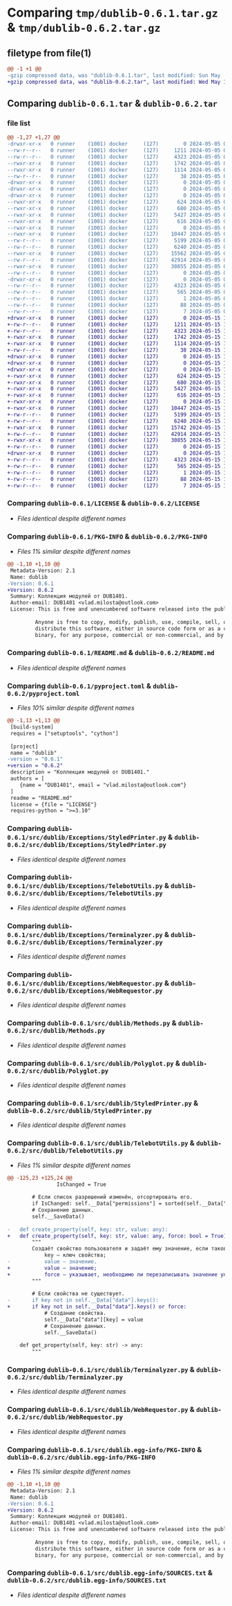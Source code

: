 # Comparing `tmp/dublib-0.6.1.tar.gz` & `tmp/dublib-0.6.2.tar.gz`

## filetype from file(1)

```diff
@@ -1 +1 @@
-gzip compressed data, was "dublib-0.6.1.tar", last modified: Sun May  5 08:40:29 2024, max compression
+gzip compressed data, was "dublib-0.6.2.tar", last modified: Wed May 15 19:31:44 2024, max compression
```

## Comparing `dublib-0.6.1.tar` & `dublib-0.6.2.tar`

### file list

```diff
@@ -1,27 +1,27 @@
-drwxr-xr-x   0 runner    (1001) docker     (127)        0 2024-05-05 08:40:29.146376 dublib-0.6.1/
--rw-r--r--   0 runner    (1001) docker     (127)     1211 2024-05-05 08:40:20.000000 dublib-0.6.1/LICENSE
--rw-r--r--   0 runner    (1001) docker     (127)     4323 2024-05-05 08:40:29.146376 dublib-0.6.1/PKG-INFO
--rwxr-xr-x   0 runner    (1001) docker     (127)     1742 2024-05-05 08:40:20.000000 dublib-0.6.1/README.md
--rwxr-xr-x   0 runner    (1001) docker     (127)     1114 2024-05-05 08:40:20.000000 dublib-0.6.1/pyproject.toml
--rw-r--r--   0 runner    (1001) docker     (127)       38 2024-05-05 08:40:29.146376 dublib-0.6.1/setup.cfg
-drwxr-xr-x   0 runner    (1001) docker     (127)        0 2024-05-05 08:40:29.138376 dublib-0.6.1/src/
-drwxr-xr-x   0 runner    (1001) docker     (127)        0 2024-05-05 08:40:29.142376 dublib-0.6.1/src/dublib/
-drwxr-xr-x   0 runner    (1001) docker     (127)        0 2024-05-05 08:40:29.142376 dublib-0.6.1/src/dublib/Exceptions/
--rwxr-xr-x   0 runner    (1001) docker     (127)      624 2024-05-05 08:40:20.000000 dublib-0.6.1/src/dublib/Exceptions/StyledPrinter.py
--rwxr-xr-x   0 runner    (1001) docker     (127)      680 2024-05-05 08:40:20.000000 dublib-0.6.1/src/dublib/Exceptions/TelebotUtils.py
--rwxr-xr-x   0 runner    (1001) docker     (127)     5427 2024-05-05 08:40:20.000000 dublib-0.6.1/src/dublib/Exceptions/Terminalyzer.py
--rwxr-xr-x   0 runner    (1001) docker     (127)      616 2024-05-05 08:40:20.000000 dublib-0.6.1/src/dublib/Exceptions/WebRequestor.py
--rwxr-xr-x   0 runner    (1001) docker     (127)        0 2024-05-05 08:40:20.000000 dublib-0.6.1/src/dublib/Exceptions/__init__.py
--rwxr-xr-x   0 runner    (1001) docker     (127)    10447 2024-05-05 08:40:20.000000 dublib-0.6.1/src/dublib/Methods.py
--rw-r--r--   0 runner    (1001) docker     (127)     5199 2024-05-05 08:40:20.000000 dublib-0.6.1/src/dublib/Polyglot.py
--rw-r--r--   0 runner    (1001) docker     (127)     6240 2024-05-05 08:40:20.000000 dublib-0.6.1/src/dublib/StyledPrinter.py
--rwxr-xr-x   0 runner    (1001) docker     (127)    15562 2024-05-05 08:40:20.000000 dublib-0.6.1/src/dublib/TelebotUtils.py
--rw-r--r--   0 runner    (1001) docker     (127)    42914 2024-05-05 08:40:20.000000 dublib-0.6.1/src/dublib/Terminalyzer.py
--rwxr-xr-x   0 runner    (1001) docker     (127)    30855 2024-05-05 08:40:20.000000 dublib-0.6.1/src/dublib/WebRequestor.py
--rw-r--r--   0 runner    (1001) docker     (127)        0 2024-05-05 08:40:20.000000 dublib-0.6.1/src/dublib/__init__.py
-drwxr-xr-x   0 runner    (1001) docker     (127)        0 2024-05-05 08:40:29.142376 dublib-0.6.1/src/dublib.egg-info/
--rw-r--r--   0 runner    (1001) docker     (127)     4323 2024-05-05 08:40:29.000000 dublib-0.6.1/src/dublib.egg-info/PKG-INFO
--rw-r--r--   0 runner    (1001) docker     (127)      565 2024-05-05 08:40:29.000000 dublib-0.6.1/src/dublib.egg-info/SOURCES.txt
--rw-r--r--   0 runner    (1001) docker     (127)        1 2024-05-05 08:40:29.000000 dublib-0.6.1/src/dublib.egg-info/dependency_links.txt
--rw-r--r--   0 runner    (1001) docker     (127)       88 2024-05-05 08:40:29.000000 dublib-0.6.1/src/dublib.egg-info/requires.txt
--rw-r--r--   0 runner    (1001) docker     (127)        7 2024-05-05 08:40:29.000000 dublib-0.6.1/src/dublib.egg-info/top_level.txt
+drwxr-xr-x   0 runner    (1001) docker     (127)        0 2024-05-15 19:31:44.376910 dublib-0.6.2/
+-rw-r--r--   0 runner    (1001) docker     (127)     1211 2024-05-15 19:31:36.000000 dublib-0.6.2/LICENSE
+-rw-r--r--   0 runner    (1001) docker     (127)     4323 2024-05-15 19:31:44.376910 dublib-0.6.2/PKG-INFO
+-rwxr-xr-x   0 runner    (1001) docker     (127)     1742 2024-05-15 19:31:36.000000 dublib-0.6.2/README.md
+-rwxr-xr-x   0 runner    (1001) docker     (127)     1114 2024-05-15 19:31:36.000000 dublib-0.6.2/pyproject.toml
+-rw-r--r--   0 runner    (1001) docker     (127)       38 2024-05-15 19:31:44.376910 dublib-0.6.2/setup.cfg
+drwxr-xr-x   0 runner    (1001) docker     (127)        0 2024-05-15 19:31:44.368910 dublib-0.6.2/src/
+drwxr-xr-x   0 runner    (1001) docker     (127)        0 2024-05-15 19:31:44.372910 dublib-0.6.2/src/dublib/
+drwxr-xr-x   0 runner    (1001) docker     (127)        0 2024-05-15 19:31:44.372910 dublib-0.6.2/src/dublib/Exceptions/
+-rwxr-xr-x   0 runner    (1001) docker     (127)      624 2024-05-15 19:31:36.000000 dublib-0.6.2/src/dublib/Exceptions/StyledPrinter.py
+-rwxr-xr-x   0 runner    (1001) docker     (127)      680 2024-05-15 19:31:36.000000 dublib-0.6.2/src/dublib/Exceptions/TelebotUtils.py
+-rwxr-xr-x   0 runner    (1001) docker     (127)     5427 2024-05-15 19:31:36.000000 dublib-0.6.2/src/dublib/Exceptions/Terminalyzer.py
+-rwxr-xr-x   0 runner    (1001) docker     (127)      616 2024-05-15 19:31:36.000000 dublib-0.6.2/src/dublib/Exceptions/WebRequestor.py
+-rwxr-xr-x   0 runner    (1001) docker     (127)        0 2024-05-15 19:31:36.000000 dublib-0.6.2/src/dublib/Exceptions/__init__.py
+-rwxr-xr-x   0 runner    (1001) docker     (127)    10447 2024-05-15 19:31:36.000000 dublib-0.6.2/src/dublib/Methods.py
+-rw-r--r--   0 runner    (1001) docker     (127)     5199 2024-05-15 19:31:36.000000 dublib-0.6.2/src/dublib/Polyglot.py
+-rw-r--r--   0 runner    (1001) docker     (127)     6240 2024-05-15 19:31:36.000000 dublib-0.6.2/src/dublib/StyledPrinter.py
+-rwxr-xr-x   0 runner    (1001) docker     (127)    15742 2024-05-15 19:31:36.000000 dublib-0.6.2/src/dublib/TelebotUtils.py
+-rw-r--r--   0 runner    (1001) docker     (127)    42914 2024-05-15 19:31:36.000000 dublib-0.6.2/src/dublib/Terminalyzer.py
+-rwxr-xr-x   0 runner    (1001) docker     (127)    30855 2024-05-15 19:31:36.000000 dublib-0.6.2/src/dublib/WebRequestor.py
+-rw-r--r--   0 runner    (1001) docker     (127)        0 2024-05-15 19:31:36.000000 dublib-0.6.2/src/dublib/__init__.py
+drwxr-xr-x   0 runner    (1001) docker     (127)        0 2024-05-15 19:31:44.372910 dublib-0.6.2/src/dublib.egg-info/
+-rw-r--r--   0 runner    (1001) docker     (127)     4323 2024-05-15 19:31:44.000000 dublib-0.6.2/src/dublib.egg-info/PKG-INFO
+-rw-r--r--   0 runner    (1001) docker     (127)      565 2024-05-15 19:31:44.000000 dublib-0.6.2/src/dublib.egg-info/SOURCES.txt
+-rw-r--r--   0 runner    (1001) docker     (127)        1 2024-05-15 19:31:44.000000 dublib-0.6.2/src/dublib.egg-info/dependency_links.txt
+-rw-r--r--   0 runner    (1001) docker     (127)       88 2024-05-15 19:31:44.000000 dublib-0.6.2/src/dublib.egg-info/requires.txt
+-rw-r--r--   0 runner    (1001) docker     (127)        7 2024-05-15 19:31:44.000000 dublib-0.6.2/src/dublib.egg-info/top_level.txt
```

### Comparing `dublib-0.6.1/LICENSE` & `dublib-0.6.2/LICENSE`

 * *Files identical despite different names*

### Comparing `dublib-0.6.1/PKG-INFO` & `dublib-0.6.2/PKG-INFO`

 * *Files 1% similar despite different names*

```diff
@@ -1,10 +1,10 @@
 Metadata-Version: 2.1
 Name: dublib
-Version: 0.6.1
+Version: 0.6.2
 Summary: Коллекция модулей от DUB1401.
 Author-email: DUB1401 <vlad.milosta@outlook.com>
 License: This is free and unencumbered software released into the public domain.
         
         Anyone is free to copy, modify, publish, use, compile, sell, or
         distribute this software, either in source code form or as a compiled
         binary, for any purpose, commercial or non-commercial, and by any
```

### Comparing `dublib-0.6.1/README.md` & `dublib-0.6.2/README.md`

 * *Files identical despite different names*

### Comparing `dublib-0.6.1/pyproject.toml` & `dublib-0.6.2/pyproject.toml`

 * *Files 10% similar despite different names*

```diff
@@ -1,13 +1,13 @@
 [build-system]
 requires = ["setuptools", "cython"]
 
 [project]
 name = "dublib"
-version = "0.6.1"
+version = "0.6.2"
 description = "Коллекция модулей от DUB1401."
 authors = [
 	{name = "DUB1401", email = "vlad.milosta@outlook.com"}
 ]
 readme = "README.md"
 license = {file = "LICENSE"}
 requires-python = ">=3.10"
```

### Comparing `dublib-0.6.1/src/dublib/Exceptions/StyledPrinter.py` & `dublib-0.6.2/src/dublib/Exceptions/StyledPrinter.py`

 * *Files identical despite different names*

### Comparing `dublib-0.6.1/src/dublib/Exceptions/TelebotUtils.py` & `dublib-0.6.2/src/dublib/Exceptions/TelebotUtils.py`

 * *Files identical despite different names*

### Comparing `dublib-0.6.1/src/dublib/Exceptions/Terminalyzer.py` & `dublib-0.6.2/src/dublib/Exceptions/Terminalyzer.py`

 * *Files identical despite different names*

### Comparing `dublib-0.6.1/src/dublib/Exceptions/WebRequestor.py` & `dublib-0.6.2/src/dublib/Exceptions/WebRequestor.py`

 * *Files identical despite different names*

### Comparing `dublib-0.6.1/src/dublib/Methods.py` & `dublib-0.6.2/src/dublib/Methods.py`

 * *Files identical despite different names*

### Comparing `dublib-0.6.1/src/dublib/Polyglot.py` & `dublib-0.6.2/src/dublib/Polyglot.py`

 * *Files identical despite different names*

### Comparing `dublib-0.6.1/src/dublib/StyledPrinter.py` & `dublib-0.6.2/src/dublib/StyledPrinter.py`

 * *Files identical despite different names*

### Comparing `dublib-0.6.1/src/dublib/TelebotUtils.py` & `dublib-0.6.2/src/dublib/TelebotUtils.py`

 * *Files 1% similar despite different names*

```diff
@@ -125,23 +125,24 @@
 				IsChanged = True
 
 		# Если список разрешений изменён, отсортировать его.
 		if IsChanged: self.__Data["permissions"] = sorted(self.__Data["permissions"])
 		# Сохранение данных.
 		self.__SaveData()
 
-	def create_property(self, key: str, value: any):
+	def create_property(self, key: str, value: any, force: bool = True):
 		"""
 		Создаёт свойство пользователя и задаёт ему значение, если такового ещё не существует.
 			key – ключ свойства;
-			value – значение.
+			value – значение;
+			force – указывает, необходимо ли перезаписывать значение уже существующего ключа.
 		"""
 		
 		# Если свойства не существует.
-		if key not in self.__Data["data"].keys():
+		if key not in self.__Data["data"].keys() or force:
 			# Создание свойства.
 			self.__Data["data"][key] = value
 			# Сохранение данных.
 			self.__SaveData()
 
 	def get_property(self, key: str) -> any:
 		"""
```

### Comparing `dublib-0.6.1/src/dublib/Terminalyzer.py` & `dublib-0.6.2/src/dublib/Terminalyzer.py`

 * *Files identical despite different names*

### Comparing `dublib-0.6.1/src/dublib/WebRequestor.py` & `dublib-0.6.2/src/dublib/WebRequestor.py`

 * *Files identical despite different names*

### Comparing `dublib-0.6.1/src/dublib.egg-info/PKG-INFO` & `dublib-0.6.2/src/dublib.egg-info/PKG-INFO`

 * *Files 1% similar despite different names*

```diff
@@ -1,10 +1,10 @@
 Metadata-Version: 2.1
 Name: dublib
-Version: 0.6.1
+Version: 0.6.2
 Summary: Коллекция модулей от DUB1401.
 Author-email: DUB1401 <vlad.milosta@outlook.com>
 License: This is free and unencumbered software released into the public domain.
         
         Anyone is free to copy, modify, publish, use, compile, sell, or
         distribute this software, either in source code form or as a compiled
         binary, for any purpose, commercial or non-commercial, and by any
```

### Comparing `dublib-0.6.1/src/dublib.egg-info/SOURCES.txt` & `dublib-0.6.2/src/dublib.egg-info/SOURCES.txt`

 * *Files identical despite different names*

